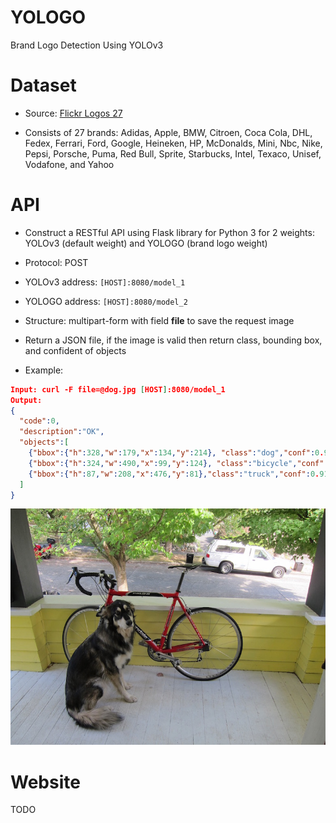 # YOLOGO
Brand Logo Detection Using YOLOv3

# Dataset

  - Source: [Flickr Logos 27](http://image.ntua.gr/iva/datasets/flickr_logos/)

  - Consists of 27 brands: Adidas, Apple,
    BMW, Citroen, Coca Cola, DHL, Fedex, Ferrari, Ford, Google,
    Heineken, HP, McDonalds, Mini, Nbc, Nike, Pepsi, Porsche, Puma, Red
    Bull, Sprite, Starbucks, Intel, Texaco, Unisef, Vodafone, and Yahoo
    
# API

  - Construct a RESTful API using Flask library for Python 3 for 2 weights: YOLOv3 (default weight)
    and YOLOGO (brand logo weight)

  - Protocol: POST

  - YOLOv3 address: `[HOST]:8080/model_1`
  
  - YOLOGO address: `[HOST]:8080/model_2`

  - Structure: multipart-form with field **file** to save the request image

  - Return a JSON file, if the image is valid then return class, bounding box, and confident of objects

  - Example:

<!-- end list -->

``` json
Input: curl -F file=@dog.jpg [HOST]:8080/model_1
Output:
{
  "code":0,
  "description":"OK",
  "objects":[
    {"bbox":{"h":328,"w":179,"x":134,"y":214}, "class":"dog","conf":0.9993382096290588},
    {"bbox":{"h":324,"w":490,"x":99,"y":124}, "class":"bicycle","conf":0.993359386920929},
    {"bbox":{"h":87,"w":208,"x":476,"y":81},"class":"truck","conf":0.9153257608413696}
  ]
}
```

![dog.jpg](dog.jpg?raw=true "dog.jpg")

# Website

TODO
